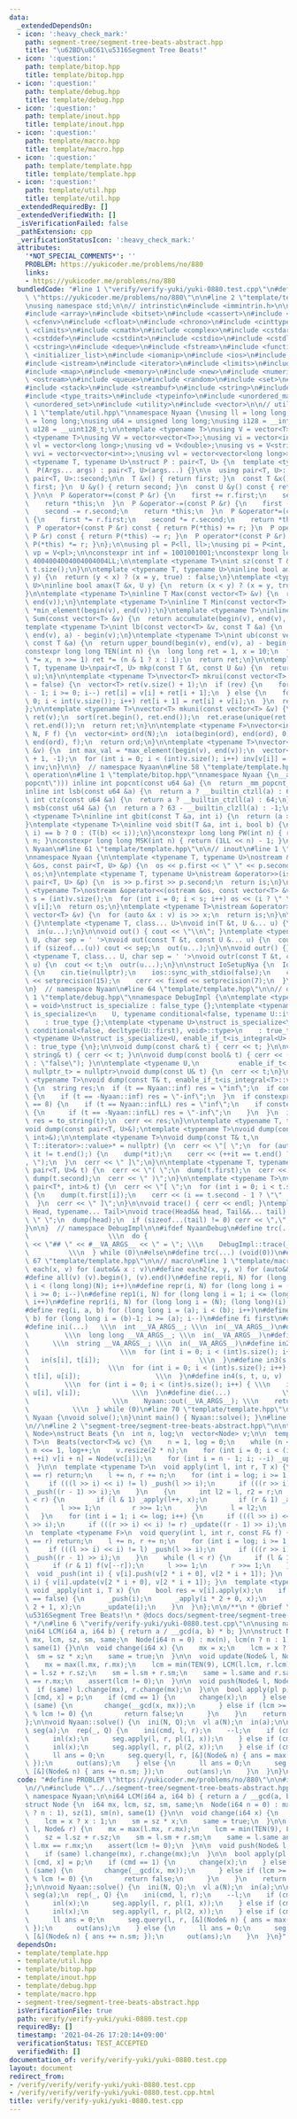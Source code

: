 ```yaml
---
data:
  _extendedDependsOn:
  - icon: ':heavy_check_mark:'
    path: segment-tree/segment-tree-beats-abstract.hpp
    title: "\u62BD\u8C61\u5316Segment Tree Beats!"
  - icon: ':question:'
    path: template/bitop.hpp
    title: template/bitop.hpp
  - icon: ':question:'
    path: template/debug.hpp
    title: template/debug.hpp
  - icon: ':question:'
    path: template/inout.hpp
    title: template/inout.hpp
  - icon: ':question:'
    path: template/macro.hpp
    title: template/macro.hpp
  - icon: ':question:'
    path: template/template.hpp
    title: template/template.hpp
  - icon: ':question:'
    path: template/util.hpp
    title: template/util.hpp
  _extendedRequiredBy: []
  _extendedVerifiedWith: []
  _isVerificationFailed: false
  _pathExtension: cpp
  _verificationStatusIcon: ':heavy_check_mark:'
  attributes:
    '*NOT_SPECIAL_COMMENTS*': ''
    PROBLEM: https://yukicoder.me/problems/no/880
    links:
    - https://yukicoder.me/problems/no/880
  bundledCode: "#line 1 \"verify/verify-yuki/yuki-0880.test.cpp\"\n#define PROBLEM\
    \ \"https://yukicoder.me/problems/no/880\"\n\n#line 2 \"template/template.hpp\"\
    \nusing namespace std;\n\n// intrinstic\n#include <immintrin.h>\n\n#include <algorithm>\n\
    #include <array>\n#include <bitset>\n#include <cassert>\n#include <cctype>\n#include\
    \ <cfenv>\n#include <cfloat>\n#include <chrono>\n#include <cinttypes>\n#include\
    \ <climits>\n#include <cmath>\n#include <complex>\n#include <cstdarg>\n#include\
    \ <cstddef>\n#include <cstdint>\n#include <cstdio>\n#include <cstdlib>\n#include\
    \ <cstring>\n#include <deque>\n#include <fstream>\n#include <functional>\n#include\
    \ <initializer_list>\n#include <iomanip>\n#include <ios>\n#include <iostream>\n\
    #include <istream>\n#include <iterator>\n#include <limits>\n#include <list>\n\
    #include <map>\n#include <memory>\n#include <new>\n#include <numeric>\n#include\
    \ <ostream>\n#include <queue>\n#include <random>\n#include <set>\n#include <sstream>\n\
    #include <stack>\n#include <streambuf>\n#include <string>\n#include <tuple>\n\
    #include <type_traits>\n#include <typeinfo>\n#include <unordered_map>\n#include\
    \ <unordered_set>\n#include <utility>\n#include <vector>\n\n// utility\n#line\
    \ 1 \"template/util.hpp\"\nnamespace Nyaan {\nusing ll = long long;\nusing i64\
    \ = long long;\nusing u64 = unsigned long long;\nusing i128 = __int128_t;\nusing\
    \ u128 = __uint128_t;\n\ntemplate <typename T>\nusing V = vector<T>;\ntemplate\
    \ <typename T>\nusing VV = vector<vector<T>>;\nusing vi = vector<int>;\nusing\
    \ vl = vector<long long>;\nusing vd = V<double>;\nusing vs = V<string>;\nusing\
    \ vvi = vector<vector<int>>;\nusing vvl = vector<vector<long long>>;\n\ntemplate\
    \ <typename T, typename U>\nstruct P : pair<T, U> {\n  template <typename... Args>\n\
    \  P(Args... args) : pair<T, U>(args...) {}\n\n  using pair<T, U>::first;\n  using\
    \ pair<T, U>::second;\n\n  T &x() { return first; }\n  const T &x() const { return\
    \ first; }\n  U &y() { return second; }\n  const U &y() const { return second;\
    \ }\n\n  P &operator+=(const P &r) {\n    first += r.first;\n    second += r.second;\n\
    \    return *this;\n  }\n  P &operator-=(const P &r) {\n    first -= r.first;\n\
    \    second -= r.second;\n    return *this;\n  }\n  P &operator*=(const P &r)\
    \ {\n    first *= r.first;\n    second *= r.second;\n    return *this;\n  }\n\
    \  P operator+(const P &r) const { return P(*this) += r; }\n  P operator-(const\
    \ P &r) const { return P(*this) -= r; }\n  P operator*(const P &r) const { return\
    \ P(*this) *= r; }\n};\n\nusing pl = P<ll, ll>;\nusing pi = P<int, int>;\nusing\
    \ vp = V<pl>;\n\nconstexpr int inf = 1001001001;\nconstexpr long long infLL =\
    \ 4004004004004004004LL;\n\ntemplate <typename T>\nint sz(const T &t) {\n  return\
    \ t.size();\n}\n\ntemplate <typename T, typename U>\ninline bool amin(T &x, U\
    \ y) {\n  return (y < x) ? (x = y, true) : false;\n}\ntemplate <typename T, typename\
    \ U>\ninline bool amax(T &x, U y) {\n  return (x < y) ? (x = y, true) : false;\n\
    }\n\ntemplate <typename T>\ninline T Max(const vector<T> &v) {\n  return *max_element(begin(v),\
    \ end(v));\n}\ntemplate <typename T>\ninline T Min(const vector<T> &v) {\n  return\
    \ *min_element(begin(v), end(v));\n}\ntemplate <typename T>\ninline long long\
    \ Sum(const vector<T> &v) {\n  return accumulate(begin(v), end(v), 0LL);\n}\n\n\
    template <typename T>\nint lb(const vector<T> &v, const T &a) {\n  return lower_bound(begin(v),\
    \ end(v), a) - begin(v);\n}\ntemplate <typename T>\nint ub(const vector<T> &v,\
    \ const T &a) {\n  return upper_bound(begin(v), end(v), a) - begin(v);\n}\n\n\
    constexpr long long TEN(int n) {\n  long long ret = 1, x = 10;\n  for (; n; x\
    \ *= x, n >>= 1) ret *= (n & 1 ? x : 1);\n  return ret;\n}\n\ntemplate <typename\
    \ T, typename U>\npair<T, U> mkp(const T &t, const U &u) {\n  return make_pair(t,\
    \ u);\n}\n\ntemplate <typename T>\nvector<T> mkrui(const vector<T> &v, bool rev\
    \ = false) {\n  vector<T> ret(v.size() + 1);\n  if (rev) {\n    for (int i = int(v.size())\
    \ - 1; i >= 0; i--) ret[i] = v[i] + ret[i + 1];\n  } else {\n    for (int i =\
    \ 0; i < int(v.size()); i++) ret[i + 1] = ret[i] + v[i];\n  }\n  return ret;\n\
    };\n\ntemplate <typename T>\nvector<T> mkuni(const vector<T> &v) {\n  vector<T>\
    \ ret(v);\n  sort(ret.begin(), ret.end());\n  ret.erase(unique(ret.begin(), ret.end()),\
    \ ret.end());\n  return ret;\n}\n\ntemplate <typename F>\nvector<int> mkord(int\
    \ N, F f) {\n  vector<int> ord(N);\n  iota(begin(ord), end(ord), 0);\n  sort(begin(ord),\
    \ end(ord), f);\n  return ord;\n}\n\ntemplate <typename T>\nvector<int> mkinv(vector<T>\
    \ &v) {\n  int max_val = *max_element(begin(v), end(v));\n  vector<int> inv(max_val\
    \ + 1, -1);\n  for (int i = 0; i < (int)v.size(); i++) inv[v[i]] = i;\n  return\
    \ inv;\n}\n\n}  // namespace Nyaan\n#line 58 \"template/template.hpp\"\n\n// bit\
    \ operation\n#line 1 \"template/bitop.hpp\"\nnamespace Nyaan {\n__attribute__((target(\"\
    popcnt\"))) inline int popcnt(const u64 &a) {\n  return _mm_popcnt_u64(a);\n}\n\
    inline int lsb(const u64 &a) {\n  return a ? __builtin_ctzll(a) : 64;\n}\ninline\
    \ int ctz(const u64 &a) {\n  return a ? __builtin_ctzll(a) : 64;\n}\ninline int\
    \ msb(const u64 &a) {\n  return a ? 63 - __builtin_clzll(a) : -1;\n}\ntemplate\
    \ <typename T>\ninline int gbit(const T &a, int i) {\n  return (a >> i) & 1;\n\
    }\ntemplate <typename T>\ninline void sbit(T &a, int i, bool b) {\n  a ^= (gbit(a,\
    \ i) == b ? 0 : (T(b) << i));\n}\nconstexpr long long PW(int n) { return 1LL <<\
    \ n; }\nconstexpr long long MSK(int n) { return (1LL << n) - 1; }\n}  // namespace\
    \ Nyaan\n#line 61 \"template/template.hpp\"\n\n// inout\n#line 1 \"template/inout.hpp\"\
    \nnamespace Nyaan {\n\ntemplate <typename T, typename U>\nostream &operator<<(ostream\
    \ &os, const pair<T, U> &p) {\n  os << p.first << \" \" << p.second;\n  return\
    \ os;\n}\ntemplate <typename T, typename U>\nistream &operator>>(istream &is,\
    \ pair<T, U> &p) {\n  is >> p.first >> p.second;\n  return is;\n}\n\ntemplate\
    \ <typename T>\nostream &operator<<(ostream &os, const vector<T> &v) {\n  int\
    \ s = (int)v.size();\n  for (int i = 0; i < s; i++) os << (i ? \" \" : \"\") <<\
    \ v[i];\n  return os;\n}\ntemplate <typename T>\nistream &operator>>(istream &is,\
    \ vector<T> &v) {\n  for (auto &x : v) is >> x;\n  return is;\n}\n\nvoid in()\
    \ {}\ntemplate <typename T, class... U>\nvoid in(T &t, U &... u) {\n  cin >> t;\n\
    \  in(u...);\n}\n\nvoid out() { cout << \"\\n\"; }\ntemplate <typename T, class...\
    \ U, char sep = ' '>\nvoid out(const T &t, const U &... u) {\n  cout << t;\n \
    \ if (sizeof...(u)) cout << sep;\n  out(u...);\n}\n\nvoid outr() {}\ntemplate\
    \ <typename T, class... U, char sep = ' '>\nvoid outr(const T &t, const U &...\
    \ u) {\n  cout << t;\n  outr(u...);\n}\n\nstruct IoSetupNya {\n  IoSetupNya()\
    \ {\n    cin.tie(nullptr);\n    ios::sync_with_stdio(false);\n    cout << fixed\
    \ << setprecision(15);\n    cerr << fixed << setprecision(7);\n  }\n} iosetupnya;\n\
    \n}  // namespace Nyaan\n#line 64 \"template/template.hpp\"\n\n// debug\n#line\
    \ 1 \"template/debug.hpp\"\nnamespace DebugImpl {\n\ntemplate <typename U, typename\
    \ = void>\nstruct is_specialize : false_type {};\ntemplate <typename U>\nstruct\
    \ is_specialize<\n    U, typename conditional<false, typename U::iterator, void>::type>\n\
    \    : true_type {};\ntemplate <typename U>\nstruct is_specialize<\n    U, typename\
    \ conditional<false, decltype(U::first), void>::type>\n    : true_type {};\ntemplate\
    \ <typename U>\nstruct is_specialize<U, enable_if_t<is_integral<U>::value, void>>\
    \ : true_type {\n};\n\nvoid dump(const char& t) { cerr << t; }\n\nvoid dump(const\
    \ string& t) { cerr << t; }\n\nvoid dump(const bool& t) { cerr << (t ? \"true\"\
    \ : \"false\"); }\n\ntemplate <typename U,\n          enable_if_t<!is_specialize<U>::value,\
    \ nullptr_t> = nullptr>\nvoid dump(const U& t) {\n  cerr << t;\n}\n\ntemplate\
    \ <typename T>\nvoid dump(const T& t, enable_if_t<is_integral<T>::value>* = nullptr)\
    \ {\n  string res;\n  if (t == Nyaan::inf) res = \"inf\";\n  if constexpr (is_signed<T>::value)\
    \ {\n    if (t == -Nyaan::inf) res = \"-inf\";\n  }\n  if constexpr (sizeof(T)\
    \ == 8) {\n    if (t == Nyaan::infLL) res = \"inf\";\n    if constexpr (is_signed<T>::value)\
    \ {\n      if (t == -Nyaan::infLL) res = \"-inf\";\n    }\n  }\n  if (res.empty())\
    \ res = to_string(t);\n  cerr << res;\n}\n\ntemplate <typename T, typename U>\n\
    void dump(const pair<T, U>&);\ntemplate <typename T>\nvoid dump(const pair<T*,\
    \ int>&);\n\ntemplate <typename T>\nvoid dump(const T& t,\n          enable_if_t<!is_void<typename\
    \ T::iterator>::value>* = nullptr) {\n  cerr << \"[ \";\n  for (auto it = t.begin();\
    \ it != t.end();) {\n    dump(*it);\n    cerr << (++it == t.end() ? \"\" : \"\
    , \");\n  }\n  cerr << \" ]\";\n}\n\ntemplate <typename T, typename U>\nvoid dump(const\
    \ pair<T, U>& t) {\n  cerr << \"( \";\n  dump(t.first);\n  cerr << \", \";\n \
    \ dump(t.second);\n  cerr << \" )\";\n}\n\ntemplate <typename T>\nvoid dump(const\
    \ pair<T*, int>& t) {\n  cerr << \"[ \";\n  for (int i = 0; i < t.second; i++)\
    \ {\n    dump(t.first[i]);\n    cerr << (i == t.second - 1 ? \"\" : \", \");\n\
    \  }\n  cerr << \" ]\";\n}\n\nvoid trace() { cerr << endl; }\ntemplate <typename\
    \ Head, typename... Tail>\nvoid trace(Head&& head, Tail&&... tail) {\n  cerr <<\
    \ \" \";\n  dump(head);\n  if (sizeof...(tail) != 0) cerr << \",\";\n  trace(forward<Tail>(tail)...);\n\
    }\n\n}  // namespace DebugImpl\n\n#ifdef NyaanDebug\n#define trc(...)        \
    \                    \\\n  do {                                      \\\n    cerr\
    \ << \"## \" << #__VA_ARGS__ << \" = \"; \\\n    DebugImpl::trace(__VA_ARGS__);\
    \          \\\n  } while (0)\n#else\n#define trc(...) (void(0))\n#endif\n#line\
    \ 67 \"template/template.hpp\"\n\n// macro\n#line 1 \"template/macro.hpp\"\n#define\
    \ each(x, v) for (auto&& x : v)\n#define each2(x, y, v) for (auto&& [x, y] : v)\n\
    #define all(v) (v).begin(), (v).end()\n#define rep(i, N) for (long long i = 0;\
    \ i < (long long)(N); i++)\n#define repr(i, N) for (long long i = (long long)(N)-1;\
    \ i >= 0; i--)\n#define rep1(i, N) for (long long i = 1; i <= (long long)(N);\
    \ i++)\n#define repr1(i, N) for (long long i = (N); (long long)(i) > 0; i--)\n\
    #define reg(i, a, b) for (long long i = (a); i < (b); i++)\n#define regr(i, a,\
    \ b) for (long long i = (b)-1; i >= (a); i--)\n#define fi first\n#define se second\n\
    #define ini(...)   \\\n  int __VA_ARGS__; \\\n  in(__VA_ARGS__)\n#define inl(...)\
    \         \\\n  long long __VA_ARGS__; \\\n  in(__VA_ARGS__)\n#define ins(...)\
    \      \\\n  string __VA_ARGS__; \\\n  in(__VA_ARGS__)\n#define in2(s, t)    \
    \                       \\\n  for (int i = 0; i < (int)s.size(); i++) { \\\n \
    \   in(s[i], t[i]);                         \\\n  }\n#define in3(s, t, u)    \
    \                    \\\n  for (int i = 0; i < (int)s.size(); i++) { \\\n    in(s[i],\
    \ t[i], u[i]);                   \\\n  }\n#define in4(s, t, u, v)            \
    \         \\\n  for (int i = 0; i < (int)s.size(); i++) { \\\n    in(s[i], t[i],\
    \ u[i], v[i]);             \\\n  }\n#define die(...)             \\\n  do {  \
    \                     \\\n    Nyaan::out(__VA_ARGS__); \\\n    return;       \
    \           \\\n  } while (0)\n#line 70 \"template/template.hpp\"\n\nnamespace\
    \ Nyaan {\nvoid solve();\n}\nint main() { Nyaan::solve(); }\n#line 4 \"verify/verify-yuki/yuki-0880.test.cpp\"\
    \n//\n#line 2 \"segment-tree/segment-tree-beats-abstract.hpp\"\n\ntemplate <typename\
    \ Node>\nstruct Beats {\n  int n, log;\n  vector<Node> v;\n\n  template <typename\
    \ T>\n  Beats(vector<T>& vc) {\n    n = 1, log = 0;\n    while (n < (int)vc.size())\
    \ n <<= 1, log++;\n    v.resize(2 * n);\n    for (int i = 0; i < (int)vc.size();\
    \ ++i) v[i + n] = Node(vc[i]);\n    for (int i = n - 1; i; --i) _update(i);\n\
    \  }\n\n  template <typename T>\n  void apply(int l, int r, T x) {\n    if (l\
    \ == r) return;\n    l += n, r += n;\n    for (int i = log; i >= 1; i--) {\n \
    \     if (((l >> i) << i) != l) _push(l >> i);\n      if (((r >> i) << i) != r)\
    \ _push((r - 1) >> i);\n    }\n    {\n      int l2 = l, r2 = r;\n      while (l\
    \ < r) {\n        if (l & 1) _apply(l++, x);\n        if (r & 1) _apply(--r, x);\n\
    \        l >>= 1;\n        r >>= 1;\n      }\n      l = l2;\n      r = r2;\n \
    \   }\n    for (int i = 1; i <= log; i++) {\n      if (((l >> i) << i) != l) _update(l\
    \ >> i);\n      if (((r >> i) << i) != r) _update((r - 1) >> i);\n    }\n  }\n\
    \n  template <typename F>\n  void query(int l, int r, const F& f) {\n    if (l\
    \ == r) return;\n    l += n, r += n;\n    for (int i = log; i >= 1; i--) {\n \
    \     if (((l >> i) << i) != l) _push(l >> i);\n      if (((r >> i) << i) != r)\
    \ _push((r - 1) >> i);\n    }\n    while (l < r) {\n      if (l & 1) f(v[l++]);\n\
    \      if (r & 1) f(v[--r]);\n      l >>= 1;\n      r >>= 1;\n    }\n  }\n\n private:\n\
    \  void _push(int i) { v[i].push(v[2 * i + 0], v[2 * i + 1]); }\n  void _update(int\
    \ i) { v[i].update(v[2 * i + 0], v[2 * i + 1]); }\n  template <typename T>\n \
    \ void _apply(int i, T x) {\n    bool res = v[i].apply(x);\n    if (i < n && res\
    \ == false) {\n      _push(i);\n      _apply(i * 2 + 0, x);\n      _apply(i *\
    \ 2 + 1, x);\n      _update(i);\n    }\n  }\n};\n\n/**\n * @brief \u62BD\u8C61\
    \u5316Segment Tree Beats!\n * @docs docs/segment-tree/segment-tree-beats-abstract.md\n\
    \ */\n#line 6 \"verify/verify-yuki/yuki-0880.test.cpp\"\n\nusing namespace Nyaan;\n\
    \ni64 LCM(i64 a, i64 b) { return a / __gcd(a, b) * b; }\n\nstruct Node {\n  i64\
    \ mx, lcm, sz, sm, same;\n  Node(i64 n = 0) : mx(n), lcm(n ? n : 1), sz(1), sm(n),\
    \ same(1) {}\n\n  void change(i64 x) {\n    mx = x;\n    lcm = x ? x : 1;\n  \
    \  sm = sz * x;\n    same = true;\n  }\n\n  void update(Node& l, Node& r) {\n\
    \    mx = max(l.mx, r.mx);\n    lcm = min(TEN(9), LCM(l.lcm, r.lcm));\n    sz\
    \ = l.sz + r.sz;\n    sm = l.sm + r.sm;\n    same = l.same and r.same and l.mx\
    \ == r.mx;\n    assert(lcm != 0);\n  }\n\n  void push(Node& l, Node& r) {\n  \
    \  if (same) l.change(mx), r.change(mx);\n  }\n\n  bool apply(pl p) {\n    auto\
    \ [cmd, x] = p;\n    if (cmd == 1) {\n      change(x);\n    } else {\n      if\
    \ (same) {\n        change(__gcd(x, mx));\n      } else if (lcm >= TEN(9) or x\
    \ % lcm != 0) {\n        return false;\n      }\n    }\n    return true;\n  }\n\
    };\n\nvoid Nyaan::solve() {\n  ini(N, Q);\n  vl a(N);\n  in(a);\n\n  Beats<Node>\
    \ seg(a);\n  rep(_, Q) {\n    ini(cmd, l, r);\n    --l;\n    if (cmd == 1) {\n\
    \      inl(x);\n      seg.apply(l, r, pl(1, x));\n    } else if (cmd == 2) {\n\
    \      inl(x);\n      seg.apply(l, r, pl(2, x));\n    } else if (cmd == 3) {\n\
    \      ll ans = 0;\n      seg.query(l, r, [&](Node& n) { ans = max(n.mx, ans);\
    \ });\n      out(ans);\n    } else {\n      ll ans = 0;\n      seg.query(l, r,\
    \ [&](Node& n) { ans += n.sm; });\n      out(ans);\n    }\n  }\n}\n"
  code: "#define PROBLEM \"https://yukicoder.me/problems/no/880\"\n\n#include \"../../template/template.hpp\"\
    \n//\n#include \"../../segment-tree/segment-tree-beats-abstract.hpp\"\n\nusing\
    \ namespace Nyaan;\n\ni64 LCM(i64 a, i64 b) { return a / __gcd(a, b) * b; }\n\n\
    struct Node {\n  i64 mx, lcm, sz, sm, same;\n  Node(i64 n = 0) : mx(n), lcm(n\
    \ ? n : 1), sz(1), sm(n), same(1) {}\n\n  void change(i64 x) {\n    mx = x;\n\
    \    lcm = x ? x : 1;\n    sm = sz * x;\n    same = true;\n  }\n\n  void update(Node&\
    \ l, Node& r) {\n    mx = max(l.mx, r.mx);\n    lcm = min(TEN(9), LCM(l.lcm, r.lcm));\n\
    \    sz = l.sz + r.sz;\n    sm = l.sm + r.sm;\n    same = l.same and r.same and\
    \ l.mx == r.mx;\n    assert(lcm != 0);\n  }\n\n  void push(Node& l, Node& r) {\n\
    \    if (same) l.change(mx), r.change(mx);\n  }\n\n  bool apply(pl p) {\n    auto\
    \ [cmd, x] = p;\n    if (cmd == 1) {\n      change(x);\n    } else {\n      if\
    \ (same) {\n        change(__gcd(x, mx));\n      } else if (lcm >= TEN(9) or x\
    \ % lcm != 0) {\n        return false;\n      }\n    }\n    return true;\n  }\n\
    };\n\nvoid Nyaan::solve() {\n  ini(N, Q);\n  vl a(N);\n  in(a);\n\n  Beats<Node>\
    \ seg(a);\n  rep(_, Q) {\n    ini(cmd, l, r);\n    --l;\n    if (cmd == 1) {\n\
    \      inl(x);\n      seg.apply(l, r, pl(1, x));\n    } else if (cmd == 2) {\n\
    \      inl(x);\n      seg.apply(l, r, pl(2, x));\n    } else if (cmd == 3) {\n\
    \      ll ans = 0;\n      seg.query(l, r, [&](Node& n) { ans = max(n.mx, ans);\
    \ });\n      out(ans);\n    } else {\n      ll ans = 0;\n      seg.query(l, r,\
    \ [&](Node& n) { ans += n.sm; });\n      out(ans);\n    }\n  }\n}"
  dependsOn:
  - template/template.hpp
  - template/util.hpp
  - template/bitop.hpp
  - template/inout.hpp
  - template/debug.hpp
  - template/macro.hpp
  - segment-tree/segment-tree-beats-abstract.hpp
  isVerificationFile: true
  path: verify/verify-yuki/yuki-0880.test.cpp
  requiredBy: []
  timestamp: '2021-04-26 17:20:14+09:00'
  verificationStatus: TEST_ACCEPTED
  verifiedWith: []
documentation_of: verify/verify-yuki/yuki-0880.test.cpp
layout: document
redirect_from:
- /verify/verify/verify-yuki/yuki-0880.test.cpp
- /verify/verify/verify-yuki/yuki-0880.test.cpp.html
title: verify/verify-yuki/yuki-0880.test.cpp
---
```

